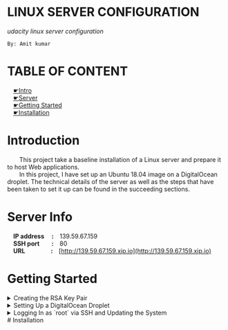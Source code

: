 # LINUX SERVER CONFIGURATION
*udacity linux server configuration*  
```
By: Amit kumar
```
# TABLE OF CONTENT
&emsp;[&#x261B;Intro](introduction)  
&emsp;[&#x261B;Server](server-info)  
&emsp;[&#x261B;Getting Started](getting-started)  
&emsp;[&#x261B;Installation](installation)

# Introduction
&emsp;&emsp;This project take a baseline installation of a Linux server and prepare it to host Web applications.  
&emsp;&emsp;In this project, I have set up an Ubuntu 18.04 image on a DigitalOcean droplet. The technical details of the server as well as the steps that have been taken to set it up can be found in the succeeding sections.
# Server Info
&emsp;**IP address&emsp;&nbsp;:**&emsp;139.59.67.159  
&emsp;**SSH port&emsp;&emsp;:**&emsp;80  
&emsp;**URL&emsp;&emsp;&emsp;&emsp;&nbsp;:**&emsp;[http://139.59.67.159.xip.io](http://139.59.67.159.xip.io)  
# Getting Started
<details>
<summary>Creating the RSA Key Pair</summary>

+ make directory and move:  
  ```console
   $ mkdir ~/.ssh
   $ cd ~/.ssh
   ```
+ To generate a key pair, run the following command:  
  ```console
   $ ssh-keygen
   ```
+ The whole process would look like this:
  ```
  Generating public/private rsa key pair.
  Enter file in which to save the key (/c/Users/GANAVI-PC/.ssh/id_rsa): item
  Enter passphrase (empty for no passphrase):
  Enter same passphrase again:
  Your identification has been saved in item.
  Your public key has been saved in item.pub.
  The key fingerprint is:
  SHA256:GgXdnbdJ7h6vfYt0Q9OmhfQN1R7oL8Axu+cn1TSmwgk
  ```

</details>

<details>
<summary>Setting Up a DigitalOcean Droplet</summary>

+ Log in or create an account on [DigtalOcean](https://cloud.digitalocean.com/login).
+ Go to the Dashboard, and click **Create Droplet**.
+ Choose **Ubuntu 18.04 x64** image from the list of given images.
+ Choose a preferred size. In this project, I have chosen the **1GB/1 vCPU/25GB** configuration.
+ In the section **Add Your SSH Keys**, paste the content of your public key, `item.pub`:
+ Click **Create** to create the droplet. This will take some time to complete. After the droplet has been created successfully, a public IP address will be assigned. In this project, the public IPv4 address that I have been assigned is `139.59.67.159`.

</details>

<details>
<summary>Logging In as `root` via SSH and Updating the System</summary>

+ you can now log into the server as `root`
  ```console
  ssh root@139.59.67.159
  ```

</details>
# Installation
